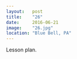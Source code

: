 ```yaml
---
layout:   post
title:    "26"
date:     2016-06-21
image:    "26.jpg"
location: "Blue Bell, PA"
---
```


Lesson plan.
